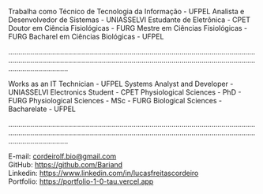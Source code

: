 Trabalha como Técnico de Tecnologia da Informação - UFPEL
Analista e Desenvolvedor de Sistemas - UNIASSELVI
Estudante de Eletrônica - CPET
Doutor em Ciência Fisiológicas - FURG
Mestre em Ciências Fisiológicas - FURG
Bacharel em Ciências Biológicas  - UFPEL

......................................................................................................................................................................................................................................................................................

Works as an IT Technician - UFPEL
Systems Analyst and Developer - UNIASSELVI
Electronics Student - CPET
Physiological Sciences - PhD - FURG
Physiological Sciences - MSc - FURG
Biological Sciences - Bacharelate - UFPEL

......................................................................................................................................................................................................................................................................................

E-mail: cordeirolf.bio@gmail.com <br>
GitHub: https://github.com/Bariand <br>
Linkedin: https://www.linkedin.com/in/lucasfreitascordeiro <br>
Portfolio: https://portfolio-1-0-tau.vercel.app
